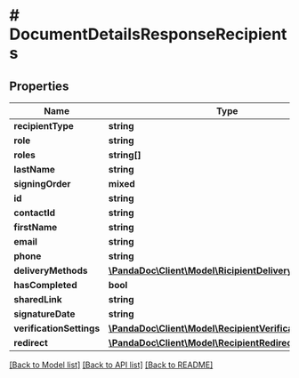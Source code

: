# # DocumentDetailsResponseRecipients

## Properties

Name | Type | Description | Notes
------------ | ------------- | ------------- | -------------
**recipientType** | **string** |  | [optional]
**role** | **string** |  | [optional]
**roles** | **string[]** |  | [optional]
**lastName** | **string** |  | [optional]
**signingOrder** | **mixed** |  | [optional]
**id** | **string** |  | [optional]
**contactId** | **string** |  | [optional]
**firstName** | **string** |  | [optional]
**email** | **string** |  | [optional]
**phone** | **string** |  | [optional]
**deliveryMethods** | [**\PandaDoc\Client\Model\RicipientDeliveryMethods**](RicipientDeliveryMethods.md) |  | [optional]
**hasCompleted** | **bool** |  | [optional]
**sharedLink** | **string** |  | [optional]
**signatureDate** | **string** |  | [optional]
**verificationSettings** | [**\PandaDoc\Client\Model\RecipientVerificationSettings**](RecipientVerificationSettings.md) |  | [optional]
**redirect** | [**\PandaDoc\Client\Model\RecipientRedirect**](RecipientRedirect.md) |  | [optional]

[[Back to Model list]](../../README.md#models) [[Back to API list]](../../README.md#endpoints) [[Back to README]](../../README.md)
